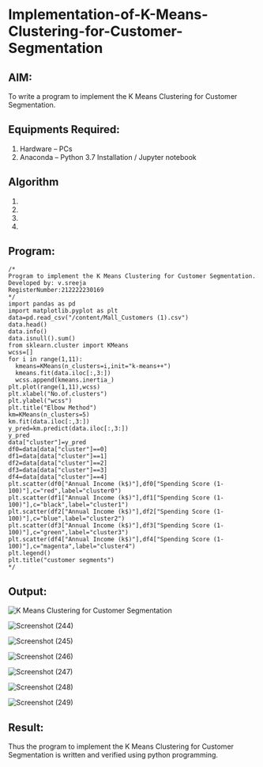 # Implementation-of-K-Means-Clustering-for-Customer-Segmentation

## AIM:
To write a program to implement the K Means Clustering for Customer Segmentation.

## Equipments Required:
1. Hardware – PCs
2. Anaconda – Python 3.7 Installation / Jupyter notebook

## Algorithm
1. 
2. 
3. 
4. 

## Program:
```
/*
Program to implement the K Means Clustering for Customer Segmentation.
Developed by: v.sreeja
RegisterNumber:212222230169  
*/
import pandas as pd
import matplotlib.pyplot as plt
data=pd.read_csv("/content/Mall_Customers (1).csv")
data.head()
data.info()
data.isnull().sum()
from sklearn.cluster import KMeans
wcss=[]
for i in range(1,11):
  kmeans=KMeans(n_clusters=i,init="k-means++")
  kmeans.fit(data.iloc[:,3:])
  wcss.append(kmeans.inertia_)
plt.plot(range(1,11),wcss)
plt.xlabel("No.of.clusters")
plt.ylabel("wcss")
plt.title("Elbow Method")
km=KMeans(n_clusters=5)
km.fit(data.iloc[:,3:])
y_pred=km.predict(data.iloc[:,3:])
y_pred
data["cluster"]=y_pred
df0=data[data["cluster"]==0]
df1=data[data["cluster"]==1]
df2=data[data["cluster"]==2]
df3=data[data["cluster"]==3]
df4=data[data["cluster"]==4]
plt.scatter(df0["Annual Income (k$)"],df0["Spending Score (1-100)"],c="red",label="cluster0")
plt.scatter(df1["Annual Income (k$)"],df1["Spending Score (1-100)"],c="black",label="cluster1")
plt.scatter(df2["Annual Income (k$)"],df2["Spending Score (1-100)"],c="blue",label="cluster2")
plt.scatter(df3["Annual Income (k$)"],df3["Spending Score (1-100)"],c="green",label="cluster3")
plt.scatter(df4["Annual Income (k$)"],df4["Spending Score (1-100)"],c="magenta",label="cluster4")
plt.legend()
plt.title("customer segments")
*/
```
## Output:
![K Means Clustering for Customer Segmentation](sam.png)

![Screenshot (244)](https://github.com/VelasiriSreeja/Implementation-of-K-Means-Clustering-for-Customer-Segmentation/assets/118344328/090f6ed7-7c6d-404a-baf5-d302e0874473)

![Screenshot (245)](https://github.com/VelasiriSreeja/Implementation-of-K-Means-Clustering-for-Customer-Segmentation/assets/118344328/1f80e3fd-482a-45b9-ac4d-3702582bc6f6)

![Screenshot (246)](https://github.com/VelasiriSreeja/Implementation-of-K-Means-Clustering-for-Customer-Segmentation/assets/118344328/b7ca6995-ce2b-45e6-9a43-414349df438f)

![Screenshot (247)](https://github.com/VelasiriSreeja/Implementation-of-K-Means-Clustering-for-Customer-Segmentation/assets/118344328/0a584a1c-f475-479e-8a63-917359d97f7d)

![Screenshot (248)](https://github.com/VelasiriSreeja/Implementation-of-K-Means-Clustering-for-Customer-Segmentation/assets/118344328/98727e7d-cc54-448e-ac08-e50eb5141ba2)

![Screenshot (249)](https://github.com/VelasiriSreeja/Implementation-of-K-Means-Clustering-for-Customer-Segmentation/assets/118344328/7eb0b186-3ff6-4a58-a898-7c8bedadecb7)


## Result:
Thus the program to implement the K Means Clustering for Customer Segmentation is written and verified using python programming.

